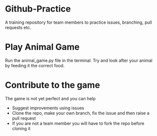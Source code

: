 # Github-Practice
A training repository for team members to practice issues, branching, pull requests etc.

# Play Animal Game
Run the animal_game.py file in the terminal. Try and look after your animal by feeding it the correct food.

# Contribute to the game
The game is not yet perfect and you can help
* Suggest improvements using issues
* Clone the repo, make your own branch, fix the issue and then raise a pull request
* If you are not a team member you will have to fork the repo before cloning it
